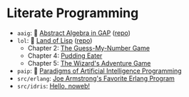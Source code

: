 # Literate Programming

- `aaig`: :book: [Abstract Algebra in GAP][aaig] ([repo][aaig/repo])
- `lol`: :book: [Land of Lisp][lol/repo] ([repo][lol/repo])
    - Chapter 2: [The Guess-My-Number Game][lol/guess.pdf]
    - Chapter 4: [Pudding Eater][lol/pudding.pdf]
    - Chapter 5: [The Wizard's Adventure Game][lol/wizard5.pdf]
- `paip`: :book: [Paradigms of Artificial Intelligence Programming][paip]
- `src/erlang`: [Joe Armstrong's Favorite Erlang Program][fav1]
- `src/idris`: [Hello, noweb!][hello]


<!-- Named Links -->
[aaig]: https://yurrriq.github.io/lp/aaig.pdf
[aaig/repo]: https://github.com/yurrriq/abstract-algebra-in-gap
[lol/repo]: https://github.com/yurrriq/land-of-lisp
[lol/guess.pdf]: https://yurrriq.github.io/lp/lol/guess.pdf
[lol/pudding.pdf]: https://yurrriq.github.io/lp/lol/pudding.pdf
[lol/wizard5.pdf]: https://yurrriq.github.io/lp/lol/wizard5.pdf
[paip]: https://yurrriq.github.io/lp/paip.pdf
[fav1]: https://yurrriq.github.io/lp/erlang/fav1.pdf
[hello]: https://yurrriq.github.io/lp/idris/hello.pdf
